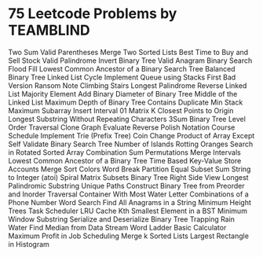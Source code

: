 # 75 Leetcode Problems by TEAMBLIND
Two Sum
Valid Parentheses
Merge Two Sorted Lists
Best Time to Buy and Sell Stock
Valid Palindrome
Invert Binary Tree
Valid Anagram
Binary Search
Flood Fill
Lowest Common Ancestor of a Binary Search Tree
Balanced Binary Tree
Linked List Cycle
Implement Queue using Stacks
First Bad Version
Ransom Note
Climbing Stairs
Longest Palindrome
Reverse Linked List
Majority Element
Add Binary
Diameter of Binary Tree
Middle of the Linked List
Maximum Depth of Binary Tree
Contains Duplicate
Min Stack
Maximum Subarray
Insert Interval
01 Matrix
K Closest Points to Origin
Longest Substring Without Repeating Characters
3Sum
Binary Tree Level Order Traversal
Clone Graph
Evaluate Reverse Polish Notation
Course Schedule
Implement Trie (Prefix Tree)
Coin Change
Product of Array Except Self
Validate Binary Search Tree
Number of Islands
Rotting Oranges
Search in Rotated Sorted Array
Combination Sum
Permutations
Merge Intervals
Lowest Common Ancestor of a Binary Tree
Time Based Key-Value Store
Accounts Merge
Sort Colors
Word Break
Partition Equal Subset Sum
String to Integer (atoi)
Spiral Matrix
Subsets
Binary Tree Right Side View
Longest Palindromic Substring
Unique Paths
Construct Binary Tree from Preorder and Inorder Traversal
Container With Most Water
Letter Combinations of a Phone Number
Word Search
Find All Anagrams in a String
Minimum Height Trees
Task Scheduler
LRU Cache
Kth Smallest Element in a BST
Minimum Window Substring
Serialize and Deserialize Binary Tree
Trapping Rain Water
Find Median from Data Stream
Word Ladder
Basic Calculator
Maximum Profit in Job Scheduling
Merge k Sorted Lists
Largest Rectangle in Histogram
